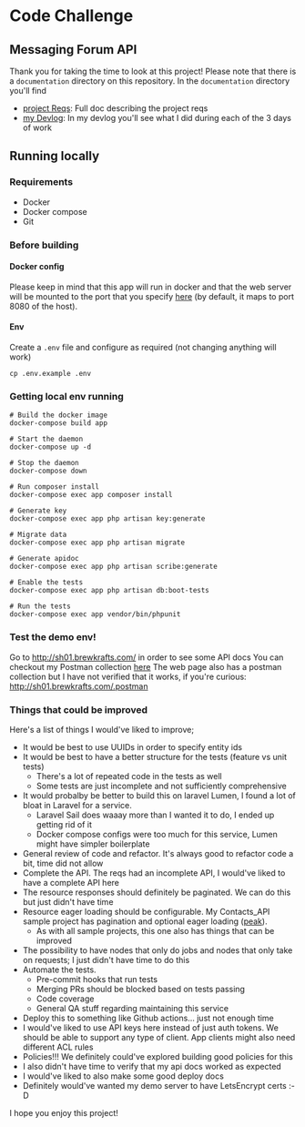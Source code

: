 # Code Challenge
## Messaging Forum API

Thank you for taking the time to look at this project! Please note that there
is a `documentation` directory on this repository. In the `documentation` directory
you'll find
* [project Reqs](./documentation/laravel-message-board-api.md): Full doc describing
  the project reqs
* [my Devlog](./documentation/devlog/log.md): In my devlog you'll see what I did during
  each of the 3 days of work

## Running locally
### Requirements
* Docker
* Docker compose
* Git

### Before building
#### Docker config
Please keep in mind that this app will run in docker and that the web server will be
mounted to the port that you specify [here](https://github.com/bkRodrigo/story-forum/blob/main/docker-compose.yml#L39)
(by default, it maps to port 8080 of the host).

#### Env
Create a `.env` file and configure as required (not changing anything will work)
```
cp .env.example .env
```

### Getting local env running
```
# Build the docker image
docker-compose build app

# Start the daemon
docker-compose up -d

# Stop the daemon
docker-compose down

# Run composer install
docker-compose exec app composer install

# Generate key
docker-compose exec app php artisan key:generate

# Migrate data
docker-compose exec app php artisan migrate

# Generate apidoc
docker-compose exec app php artisan scribe:generate

# Enable the tests
docker-compose exec app php artisan db:boot-tests

# Run the tests
docker-compose exec app vendor/bin/phpunit
```

### Test the demo env!
Go to http://sh01.brewkrafts.com/ in order to see some API docs
You can checkout my Postman collection [here](documentation/Story-Forum.postman_collection.json)
The web page also has a postman collection but I have not verified that it
works, if you're curious: http://sh01.brewkrafts.com/.postman

### Things that could be improved
Here's a list of things I would've liked to improve;
* It would be best to use UUIDs in order to specify entity ids
* It would be best to have a better structure for the tests (feature vs unit
  tests)
    * There's a lot of repeated code in the tests as well
    * Some tests are just incomplete and not sufficiently comprehensive
* It would probalby be better to build this on laravel Lumen, I found a lot of
  bloat in Laravel for a service.
    * Laravel Sail does waaay more than I wanted it to do, I ended up getting rid
      of it
    * Docker compose configs were too much for this service, Lumen might have
      simpler boilerplate
* General review of code and refactor. It's always good to refactor code a bit,
  time did not allow
* Complete the API. The reqs had an incomplete API, I would've liked to have a
  complete API here
* The resource responses should definitely be paginated. We can do this but just
  didn't have time
* Resource eager loading should be configurable. My Contacts_API sample project
  has pagination and optional eager loading ([peak](https://github.com/bkRodrigo/Contacts_API/blob/main/app/Http/Controllers/ResourceAbstractClass.php#L55)).
    * As with all sample projects, this one also has things that can be improved
* The possibility to have nodes that only do jobs and nodes that only take on
  requests; I just didn't have time to do this
* Automate the tests.
    * Pre-commit hooks that run tests
    * Merging PRs should be blocked based on tests passing
    * Code coverage
    * General QA stuff regarding maintaining this service  
* Deploy this to something like Github actions... just not enough time
* I would've liked to use API keys here instead of just auth tokens. We should
  be able to support any type of client. App clients might also need different
  ACL rules
* Policies!!! We definitely could've explored building good policies for this
* I also didn't have time to verify that my api docs worked as expected
* I would've liked to also make some good deploy docs
* Definitely would've wanted my demo server to have LetsEncrypt certs :-D
  
I hope you enjoy this project!
